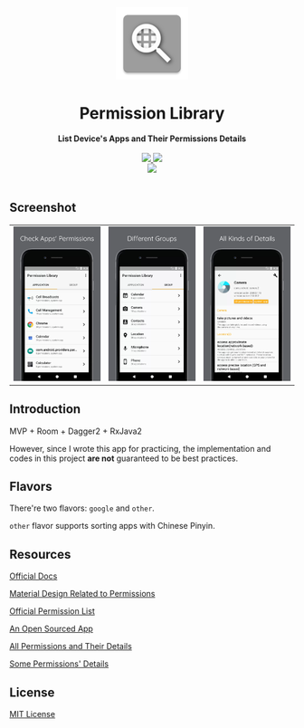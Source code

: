 <div align="center">
  <img src="https://github.com/DeweyReed/PermissionLibrary/blob/master/art/app_icon.png?raw=true" height="128" />
</div>

<h1 align="center">Permission Library</h1>

<div align="center">
  <strong>List Device's Apps and Their Permissions Details</strong>
</div>
</br>
<div align="center">
    <a href="https://play.google.com/store/apps/details?id=com.finalweek10.permission.google">
        <img src="https://img.shields.io/badge/Download-PlayStore-green.svg"/>
    </a>
    <a href="https://www.coolapk.com/apk/162565">
        <img src="https://img.shields.io/badge/Download-CoolApk-green.svg"/>
    </a>
    </br>
    <a href="https://github.com/DeweyReed/PermissionLibrary/blob/master/README_ZH.md">
        <img src="https://img.shields.io/badge/Translation-%E4%B8%AD%E6%96%87-red.svg">
    </a>
</div>
</br>

## Screenshot

||||
|:-:|:-:|:-:|
|![screenshot1](https://github.com/DeweyReed/PermissionLibrary/blob/master/art/screenshot_1.webp?raw=true)|![screenshot2](https://github.com/DeweyReed/PermissionLibrary/blob/master/art/screenshot_2.webp?raw=true)|![screenshot3](https://github.com/DeweyReed/PermissionLibrary/blob/master/art/screenshot_3.webp?raw=true)|

## Introduction

MVP + Room + Dagger2 + RxJava2

However, since I wrote this app for practicing, the implementation and codes in this project **are not** guaranteed to be best practices.

## Flavors

There're two flavors: `google` and `other`.

`other` flavor supports sorting apps with Chinese Pinyin.

## Resources

[Official Docs](https://developer.android.com/guide/topics/permissions/index.html)

[Material Design Related to Permissions](https://material.io/guidelines/patterns/permissions.html)

[Official Permission List](https://developer.android.com/reference/android/Manifest.permission.html)

[An Open Sourced App](https://code.google.com/archive/p/android-permission-explorer/)

[All Permissions and Their Details](https://github.com/aosp-mirror/platform_frameworks_base/blob/master/core/res/AndroidManifest.xml)

[Some Permissions' Details](http://androidpermissions.com/)

## License

[MIT License](https://github.com/DeweyReed/PermissionLibrary/blob/master/LICENSE)